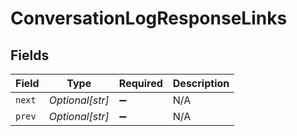 # ConversationLogResponseLinks


## Fields

| Field              | Type               | Required           | Description        |
| ------------------ | ------------------ | ------------------ | ------------------ |
| `next`             | *Optional[str]*    | :heavy_minus_sign: | N/A                |
| `prev`             | *Optional[str]*    | :heavy_minus_sign: | N/A                |